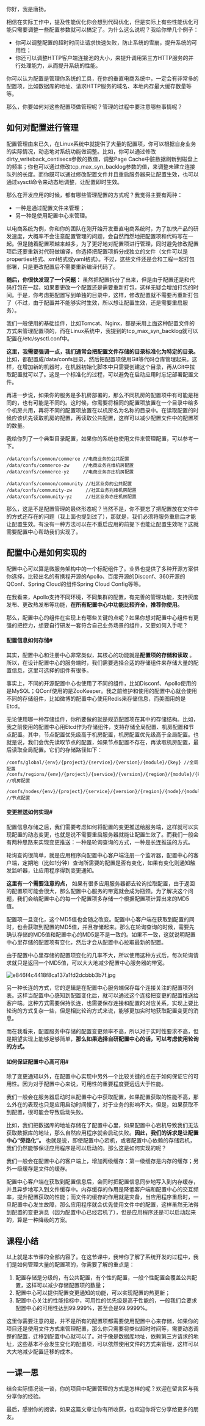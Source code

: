 你好，我是唐扬。

相信在实际工作中，提及性能优化你会想到代码优化，但是实际上有些性能优化可能只需要调整一些配置参数就可以搞定了。为什么这么说呢？我给你举几个例子：

 *  你可以调整配置的超时时间让请求快速失败，防止系统的雪崩，提升系统的可用性；
 *  你还可以调整HTTP客户端连接池的大小，来提升调用第三方HTTP服务的并行处理能力，从而提升系统的性能。

你可以认为配置是管理你系统的工具，在你的垂直电商系统中，一定会有非常多的配置项，比如数据库的地址、请求HTTP服务的域名、本地内存最大缓存数量等等。

那么，你要如何对这些配置项做管理呢？管理的过程中要注意哪些事情呢？

## 如何对配置进行管理

配置管理由来已久，在Linux系统中就提供了大量的配置项，你可以根据自身业务的实际情况，动态地对系统功能做调整。比如，你可以通过修改dirty\_writeback\_centisecs参数的数值，调整Page Cache中脏数据刷新到磁盘上的频率；你也可以通过修改tcp\_max\_syn\_backlog参数的值，来调整未建立连接队列的长度。而你既可以通过修改配置文件并且重启服务器来让配置生效，也可以通过sysctl命令来动态地调整，让配置即时生效。

那么在开发应用的时候，都有哪些管理配置的方式呢？我觉得主要有两种：

 *  一种是通过配置文件来管理；
 *  另一种是使用配置中心来管理。

以电商系统为例，你和你的团队在刚开始开发垂直电商系统时，为了加快产品的研发速度，大概率不会注意配置管理的问题，会自然而然地把配置项和代码写在一起。但是随着配置项越来越多，为了更好地对配置项进行管理，同时避免修改配置项后还要重新对代码做编译，你选择把配置项拆分成独立的文件（文件可以是properties格式、xml格式或yaml格式）。不过，这些文件还是会和工程一起打包部署，只是更改配置后不需要重新编译代码了。

**随后，你很快发现了一个问题：** 虽然把配置拆分了出来，但是由于配置还是和代码打包在一起，如果要更改一个配置还是需要重新打包，这样无疑会增加打包的时间。于是，你考虑把配置写到单独的目录中，这样，修改配置就不需要再重新打包了（不过，由于配置并不能够实时生效，所以想让配置生效，还是需要重启服务）。

我们一般使用的基础组件，比如Tomcat、Nginx，都是采用上面这种配置文件的方式来管理配置项的，而在Linux系统中，我提到的tcp\_max\_syn\_backlog就可以配置在/etc/sysctl.conf中。

**这里，我需要强调一点，我们通常会把配置文件存储的目录标准化为特定的目录。** 比如，都配置成/data/confs目录，然后把配置项使用Git等代码仓库管理起来。这样，在增加新的机器时，在机器初始化脚本中只需要创建这个目录，再从Git中拉取配置就可以了。这是一个标准化的过程，可以避免在启动应用时忘记部署配置文件。

再进一步说，如果你的服务是多机房部署的，那么不同机房的配置项中有可能是相同的，也有可能是不同的。这时候，你需要将相同的配置项放置在一个目录中给多个机房共用，再将不同的配置项放置在以机房名为名称的目录中。在读取配置的时候应该优先读取机房的配置，再读取公共配置，这样可以减少配置文件中的配置项的数量。

我给你列了一个典型目录配置，如果你的系统也使用文件来管理配置，可以参考一下。

``````````
/data/confs/common/commerce //电商业务的公共配置
/data/confs/commerce-zw     //电商业务兆维机房配置
/data/confs/commerce-yz     //电商业务亦庄机房配置

/data/confs/common/community //社区业务的公共配置
/data/confs/community-zw     //社区业务兆维机房配置
/data/confs/community-yz     //社区业务亦庄机房配置
``````````

那么，这是不是配置管理的最终形态呢？当然不是，你不要忘了把配置放在文件中的方式还存在的问题（我上面也提到过了），那就是，我们必须将服务重启后才能让配置生效。有没有一种方法可以在不重启应用的前提下也能让配置生效呢？这就需要配置中心帮助我们实现了。

## 配置中心是如何实现的

配置中心可以算是微服务架构中的一个标配组件了。业界也提供了多种开源方案供你选择，比较出名的有携程开源的Apollo、百度开源的Disconf、360开源的QConf、Spring Cloud的组件Spring Cloud Config等等。

在我看来，Apollo支持不同环境，不同集群的配置，有完善的管理功能，支持灰度发布、更改热发布等功能，**在所有配置中心中功能比较齐全，推荐你使用。** 

那么，配置中心的组件在实现上有哪些关键的点呢？如果你想对配置中心组件有更强的把控力，想要自行研发一套符合自己业务场景的组件，又要如何入手呢？

#### 配置信息如何存储#

其实，配置中心和注册中心非常类似，其核心的功能就是**配置项的存储和读取** 。所以，在设计配置中心的服务端时，我们需要选择合适的存储组件来存储大量的配置信息，这里可选择的组件有很多。

事实上，不同的开源配置中心也使用了不同的组件，比如Disconf、Apollo使用的是MySQL；QConf使用的是ZooKeeper。我之前维护和使用的配置中心就会使用不同的存储组件，比如微博的配置中心使用Redis来存储信息，而美图用的是Etcd。

无论使用哪一种存储组件，你所要做的就是规范配置项在其中的存储结构。比如，我之前使用的配置中心用Etcd作为存储组件，支持存储全局配置、机房配置和节点配置。其中，节点配置优先级高于机房配置，机房配置优先级高于全局配置。也就是说，我们会优先读取节点的配置，如果节点配置不存在，再读取机房配置，最后读取全局配置。它们的存储路径如下：

``````````
/confs/global/{env}/{project}/{service}/{version}/{module}/{key} //全局配置
/confs/regions/{env}/{project}/{service}/{version}/{region}/{module}/{key}   //机房配置 
 /confs/nodes/{env}/{project}/{service}/{version}/{region}/{node}/{module}/{key}     //节点配置
``````````

#### 变更推送如何实现#

配置信息存储之后，我们需要考虑如何将配置的变更推送给服务端，这样就可以实现配置的动态变更，也就是说不需要重启服务器就能让配置生效了。而我们一般会有两种思路来实现变更推送：一种是轮询查询的方式，一种是长连推送的方式。

轮询查询很简单，就是应用程序向配置中心客户端注册一个监听器，配置中心的客户端，定期地（比如1分钟）查询所需要的配置是否有变化，如果有变化则通知触发监听器，让应用程序得到变更通知。

**这里有一个需要注意的点，** 如果有很多应用服务器都去轮询拉取配置，由于返回的配置项可能会很大，那么配置中心服务的带宽就会成为瓶颈。为了解决这个问题，我们会给配置中心的每一个配置项多存储一个根据配置项计算出来的MD5值。

配置项一旦变化，这个MD5值也会随之改变。配置中心客户端在获取到配置的同时，也会获取到配置的MD5值，并且存储起来。那么在轮询查询的时候，需要先确认存储的MD5值和配置中心的MD5是不是一致的。如果不一致，这就说明配置中心里存储的配置项有变化，然后才会从配置中心拉取最新的配置。

由于配置中心里存储的配置项变化的几率不大，所以使用这种方式后，每次轮询请求就只是返回一个MD5值，可以大大地减少配置中心服务器的带宽。

![e846f4c4418f8ca137a1fd2dcbbb3b7f.jpg][]

另一种长连的方式，它的逻辑是在配置中心服务端保存每个连接关注的配置项列表。这样当配置中心感知到配置变化后，就可以通过这个连接把变更的配置推送给客户端。这种方式需要保持长连，也需要保存连接和配置的对应关系，实现上要比轮询的方式复杂一些，但是相比轮询方式来说，能够更加实时地获取配置变更的消息。

而在我看来，配置服务中存储的配置变更频率不高，所以对于实时性要求不高，但是期望实现上能够足够简单，**那么如果选择自研配置中心的话，可以考虑使用轮询的方式。** 

#### 如何保证配置中心高可用#

除了变更通知以外，在配置中心实现中另外一个比较关键的点在于如何保证它的可用性。因为对于配置中心来说，可用性的重要程度要远远大于性能。

我们一般会在服务器启动时从配置中心中获取配置，如果配置获取的性能不高，那么外在的表现也只是应用启动时间慢了，对于业务的影响不大。但是，如果获取不到配置，很可能会导致启动失败。

比如，我们把数据库的地址存储在了配置中心里，如果配置中心宕机导致我们无法获取数据库的地址，那么自然应用程序就会启动失败。**因此，我们的诉求是让配置中心“旁路化”。** 也就是说，即使配置中心宕机，或者配置中心依赖的存储宕机，我们仍然能够保证应用程序是可以启动的。那么这是如何实现的呢？

我们一般会在配置中心的客户端上，增加两级缓存：第一级缓存是内存的缓存；另外一级缓存是文件的缓存。

配置中心客户端在获取到配置信息后，会同时把配置信息同步地写入到内存缓存，并且异步地写入到文件缓存中。内存缓存的作用是降低客户端和配置中心的交互频率，提升配置获取的性能；而文件的缓存的作用就是灾备，当应用程序重启时，一旦配置中心发生故障，那么应用程序就会优先使用文件中的配置，这样虽然无法得到配置的变更消息（因为配置中心已经宕机了），但是应用程序还是可以启动起来的，算是一种降级的方案。

## 课程小结

以上就是本节课的全部内容了。在这节课中，我带你了解了系统开发的过程中，我们是如何管理大量的配置项的，你需要了解的重点是：

1.  配置存储是分级的，有公共配置，有个性的配置，一般个性配置会覆盖公共配置，这样可以减少存储配置项的数量；
2.  配置中心可以提供配置变更通知的功能，可以实现配置的热更新；
3.  配置中心关注的性能指标中，可用性的优先级是高于性能的，一般我们会要求配置中心的可用性达到99.999%，甚至会是99.9999%。

这里你需要注意的是，并不是所有的配置项都需要使用配置中心来存储，如果你的项目还是使用文件方式来管理配置，那么你只需要将类似超时时间等，需要动态调整的配置，迁移到配置中心就可以了。对于像是数据库地址，依赖第三方请求的地址，这些基本不会发生变化的配置项，可以依然使用文件的方式来管理，这样可以大大地减少配置迁移的成本。

## 一课一思

结合实际情况谈一谈，你的项目中配置管理的方式是怎样的呢？欢迎在留言区与我分享你的经验。

最后，感谢你的阅读，如果这篇文章让你有所收获，也欢迎你将它分享给更多的朋友。


[e846f4c4418f8ca137a1fd2dcbbb3b7f.jpg]: https://static001.geekbang.org/resource/image/e8/7f/e846f4c4418f8ca137a1fd2dcbbb3b7f.jpg

